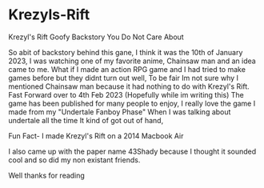 # Krezyls-Rift
Krezyl's Rift Goofy Backstory You Do Not Care About

So abit of backstory behind this gane,
I think it was the 10th of January 2023, I was watching one of my favorite anime, Chainsaw man and an idea came to me. What if I made an action RPG game and I had tried to make games before but they didnt turn out well, To be fair Im not sure why I mentioned Chainsaw man because it had nothing to do with Krezyl's Rift. Fast Forward over to 4th Feb 2023 (Hopefully while im writing this) The game has been published for many people to enjoy, I really love the game I made from my "Undertale Fanboy Phase" When I was talking about undertale all the time It kind of got out of hand, 

Fun Fact- I made Krezyl's Rift on a 2014 Macbook Air

I also came up with the paper name 43Shady because I thought it sounded cool and so did my non existant friends.

Well thanks for reading
